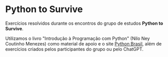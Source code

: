 # Python to Survive

Exercícios resolvidos durante os encontros do grupo de estudos <b>Python to Survive</b>.

Utilizamos o livro "Introdução à Programação com Python" (Nilo Ney Coutinho Menezes) como material de apoio e o site [Python Brasil](https://wiki.python.org.br/ListaDeExercicios), além de exercícios criados pelos participantes do grupo ou pelo ChatGPT.
